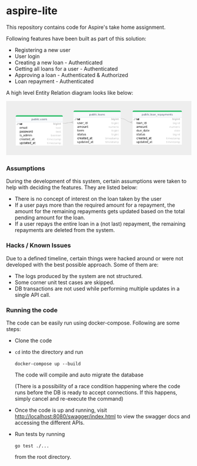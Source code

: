 # aspire-lite

This repository contains code for Aspire's take home assignment.

Following features have been built as part of this solution:

* Registering a new user
* User login
* Creating a new loan - Authenticated
* Getting all loans for a user - Authenticated
* Approving a loan - Authenticated & Authorized
* Loan repayment - Authenticated

A high level Entity Relation diagram looks like below:

![image](docs/er-diagram.png)

### Assumptions

During the development of this system, certain assumptions were taken to help with deciding the features. They are listed below:

* There is no concept of interest on the loan taken by the user
* If a user pays more than the required amount for a repayment, the amount for the remaining repayments gets updated based on the total pending amount for the loan.
* If a user repays the entire loan in a (not last) repayment, the remaining repayments are deleted from the system.  

### Hacks / Known Issues

Due to a defined timeline, certain things were hacked around or were not developed with the best possible approach. Some of them are:

* The logs produced by the system are not structured.
* Some corner unit test cases are skipped.
* DB transactions are not used while performing multiple updates in a single API call.

### Running the code

The code can be easily run using docker-compose. Following are some steps:

* Clone the code
* `cd` into the directory and run

  ```docker-compose up --build```

  The code will compile and auto migrate the database

  (There is a possibility of a race condition happening where the code runs before the DB is ready to accept connections. If this happens, simply cancel and re-execute the command)

* Once the code is up and running, visit [http://localhost:8080/swagger/index.html](http://localhost:8080/swagger/index.html) to view the swagger docs and accessing the different APIs.

* Run tests by running

  ```go test ./...```

  from the root directory.